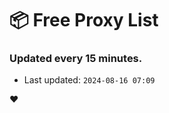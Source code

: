 # :package: Free Proxy List
### Updated every 15 minutes.

- Last updated: `2024-08-16 07:09`

:heart:
